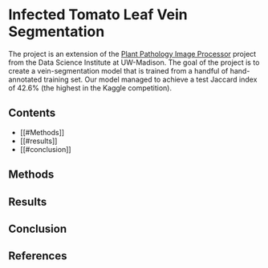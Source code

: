 # Infected Tomato Leaf Vein Segmentation
The project is an extension of the [Plant Pathology Image Processor](https://dsi.wisc.edu/research-portfolio/plant-pathology-image-processor/) project from the Data Science Institute at UW-Madison. The goal of the project is to create a vein-segmentation model that is trained from a handful of hand-annotated training set. Our model managed to achieve a test Jaccard index of 42.6% (the highest in the Kaggle competition).
## Contents
- [[#Methods]]
- [[#results]]
- [[#conclusion]]
## Methods
## Results
## Conclusion
## References
